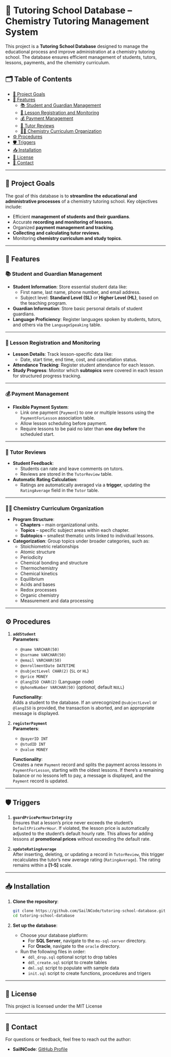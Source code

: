 # 🧪 Tutoring School Database – Chemistry Tutoring Management System

This project is a **Tutoring School Database** designed to manage the educational process and improve administration at a chemistry tutoring school. The database ensures efficient management of students, tutors, lessons, payments, and the chemistry curriculum.

## 🗂 Table of Contents
- [🎯 Project Goals](#-project-goals)
- [🚀 Features](#-features)
    - [📚 Student and Guardian Management](#-student-and-guardian-management)
    - [📝 Lesson Registration and Monitoring](#-lesson-registration-and-monitoring)
    - [💰 Payment Management](#-payment-management)
    - [🌟 Tutor Reviews](#-tutor-reviews)
    - [🧑‍🔬 Chemistry Curriculum Organization](#-chemistry-curriculum-organization)
- [⚙️ Procedures](#️-procedures)
- [🛡️ Triggers](#️-triggers)
- [📥 Installation](#-installation)
- [📄 License](#-license)
- [📧 Contact](#-contact)

---

## 🎯 Project Goals

The goal of this database is to **streamline the educational and administrative processes** of a chemistry tutoring school. Key objectives include:

- Efficient **management of students and their guardians**.
- Accurate **recording and monitoring of lessons**.
- Organized **payment management and tracking**.
- **Collecting and calculating tutor reviews**.
- Monitoring **chemistry curriculum and study topics**.

---

## 🚀 Features

### 📚 Student and Guardian Management

- **Student Information**: Store essential student data like:
    - First name, last name, phone number, and email address.
    - Subject level: **Standard Level (SL)** or **Higher Level (HL)**, based on the teaching program.
- **Guardian Information**: Store basic personal details of student guardians.
- **Language Proficiency**: Register languages spoken by students, tutors, and others via the `LanguageSpeaking` table.

---

### 📝 Lesson Registration and Monitoring

- **Lesson Details**: Track lesson-specific data like:
    - Date, start time, end time, cost, and cancellation status.
- **Attendance Tracking**: Register student attendance for each lesson.
- **Study Progress**: Monitor which **subtopics** were covered in each lesson for structured progress tracking.

---

### 💰 Payment Management

- **Flexible Payment System**:
    - Link one payment (`Payment`) to one or multiple lessons using the `PaymentForLesson` association table.
    - Allow lesson scheduling before payment.
    - Require lessons to be paid no later than **one day before** the scheduled start.

---

### 🌟 Tutor Reviews

- **Student Feedback**:
    - Students can rate and leave comments on tutors.
    - Reviews are stored in the `TutorReview` table.
- **Automatic Rating Calculation**:
    - Ratings are automatically averaged via a **trigger**, updating the `RatingAverage` field in the `Tutor` table.

---

### 🧑‍🔬 Chemistry Curriculum Organization

- **Program Structure**:
    - **Chapters** – main organizational units.
    - **Topics** – specific subject areas within each chapter.
    - **Subtopics** – smallest thematic units linked to individual lessons.
- **Categorization**:
  Group topics under broader categories, such as:
    - Stoichiometric relationships
    - Atomic structure
    - Periodicity
    - Chemical bonding and structure
    - Thermochemistry
    - Chemical kinetics
    - Equilibrium
    - Acids and bases
    - Redox processes
    - Organic chemistry
    - Measurement and data processing

---

## ⚙️ Procedures

1. **`addStudent`**  
   **Parameters**:
    - `@name VARCHAR(50)`
    - `@surname VARCHAR(50)`
    - `@email VARCHAR(50)`
    - `@enrollmentDate DATETIME`
    - `@subjectLevel CHAR(2)` (`SL` or `HL`)
    - `@price MONEY`
    - `@langISO CHAR(2)` (Language code)
    - `@phoneNumber VARCHAR(50)` (*optional*, default `NULL`)

   **Functionality**:  
   Adds a student to the database. If an unrecognized `@subjectLevel` or `@langISO` is provided, the transaction is aborted, and an appropriate message is displayed.

2. **`registerPayment`**  
   **Parameters**:
    - `@payerID INT`
    - `@studID INT`
    - `@value MONEY`

   **Functionality**:  
   Creates a new `Payment` record and splits the payment across lessons in `PaymentForLesson`, starting with the oldest lessons. If there’s a remaining balance or no lessons left to pay, a message is displayed, and the `Payment` record is updated.

---

## 🛡️ Triggers

1. **`guardPricePerHourIntegrity`**  
   Ensures that a lesson’s price never exceeds the student’s `DefaultPricePerHour`. If violated, the lesson price is automatically adjusted to the student’s default hourly rate. This allows for adding lessons at **promotional prices** without exceeding the default rate.

2. **`updateRatingAverage`**  
   After inserting, deleting, or updating a record in `TutorReview`, this trigger recalculates the tutor’s new average rating (`RatingAverage`). The rating remains within a **[1-5]** scale.

---

## 📥 Installation

1. **Clone the repository**:
   ```bash
   git clone https://github.com/SailNCode/tutoring-school-database.git
   cd tutoring-school-database
   ```

2. **Set up the database**:
    - Choose your database platform:
        - For **SQL Server**, navigate to the `ms-sql-server` directory.
        - For **Oracle**, navigate to the `oracle` directory.
    - Run the following files in order:
      - `ddl_drop.sql` optional script to drop tables
      - `ddl_create.sql` script to create tables
      - `dml.sql` script to populate with sample data
      - `init.sql` script to create functions, procedures and trigers

---

## 📄 License

This project is licensed under the MIT License

---

## 📧 Contact

For questions or feedback, feel free to reach out the author:

- **SailNCode**: [GitHub Profile](https://github.com/SailNCode)
